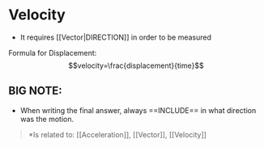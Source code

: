 # Velocity
- It requires [[Vector|DIRECTION]] in order to be measured

Formula for Displacement:
$$velocity=\frac{displacement}{time}$$

## BIG NOTE:
- When writing the final answer, always ==INCLUDE== in what direction was the motion.

>*Is related to: [[Acceleration]], [[Vector]], [[Velocity]]
